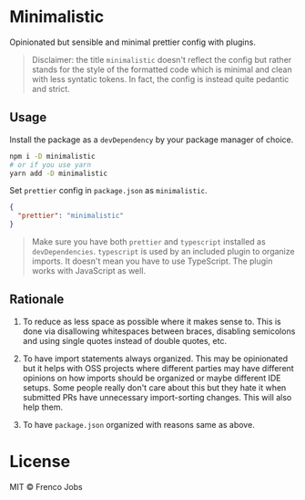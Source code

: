 # Minimalistic

Opinionated but sensible and minimal prettier config with plugins.

> Disclaimer: the title `minimalistic` doesn't reflect the config but rather stands for the style of the formatted code which is minimal and clean with less syntatic tokens. In fact, the config is instead quite pedantic and strict.

## Usage

Install the package as a `devDependency` by your package manager of choice.

```sh
npm i -D minimalistic
# or if you use yarn
yarn add -D minimalistic
```

Set `prettier` config in `package.json` as `minimalistic`.

```json
{
  "prettier": "minimalistic"
}
```

> Make sure you have both `prettier` and `typescript` installed as `devDependencies`. `typescript` is used by an included plugin to organize imports. It doesn't mean you have to use TypeScript. The plugin works with JavaScript as well.

## Rationale

1. To reduce as less space as possible where it makes sense to. This is done via disallowing whitespaces between braces, disabling semicolons and using single quotes instead of double quotes, etc.

2. To have import statements always organized. This may be opinionated but it helps with OSS projects where different parties may have different opinions on how imports should be organized or maybe different IDE setups. Some people really don't care about this but they hate it when submitted PRs have unnecessary import-sorting changes. This will also help them.

3. To have `package.json` organized with reasons same as above.

# License

MIT ©️ Frenco Jobs
